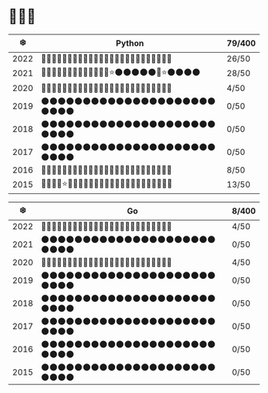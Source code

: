 # 🎄🎄🎄

| ❄️   | Python                                               | 79/400 |
| ---- | ---------------------------------------------------- | ------ |
| 2022 | 🌟🌟🌟🌟🌟🌟🌟🌟🌟🌟🌟🌟🌟🌑🌑🌑🌑🌑🌑🌑🌑🌑🌑🌑🌑   | 26/50  |
| 2021 | 🌟🌟🌟🌟🌟🌟🌟🌟🌟🌟🌟🌑🌟⭐️🌑🌑🌑🌑🌑🌟⭐️🌑🌑🌑🌑 | 28/50  |
| 2020 | 🌟🌟🌑🌑🌑🌑🌑🌑🌑🌑🌑🌑🌑🌑🌑🌑🌑🌑🌑🌑🌑🌑🌑🌑🌑   | 4/50   |
| 2019 | 🌑🌑🌑🌑🌑🌑🌑🌑🌑🌑🌑🌑🌑🌑🌑🌑🌑🌑🌑🌑🌑🌑🌑🌑🌑   | 0/50   |
| 2018 | 🌑🌑🌑🌑🌑🌑🌑🌑🌑🌑🌑🌑🌑🌑🌑🌑🌑🌑🌑🌑🌑🌑🌑🌑🌑   | 0/50   |
| 2017 | 🌑🌑🌑🌑🌑🌑🌑🌑🌑🌑🌑🌑🌑🌑🌑🌑🌑🌑🌑🌑🌑🌑🌑🌑🌑   | 0/50   |
| 2016 | 🌟🌟🌟🌟🌑🌑🌑🌑🌑🌑🌑🌑🌑🌑🌑🌑🌑🌑🌑🌑🌑🌑🌑🌑🌑   | 8/50   |
| 2015 | 🌟🌟🌟🌟⭐️🌟🌑🌟🌑🌑🌑🌑🌑🌑🌑🌑🌑🌑🌑🌑🌑🌑🌑🌑🌑  | 13/50  |

| ❄️   | Go                                                 | 8/400 |
| ---- | -------------------------------------------------- | ----- |
| 2022 | 🌟🌟🌑🌑🌑🌑🌑🌑🌑🌑🌑🌑🌑🌑🌑🌑🌑🌑🌑🌑🌑🌑🌑🌑🌑 | 4/50  |
| 2021 | 🌑🌑🌑🌑🌑🌑🌑🌑🌑🌑🌑🌑🌑🌑🌑🌑🌑🌑🌑🌑🌑🌑🌑🌑🌑 | 0/50  |
| 2020 | 🌟🌟🌑🌑🌑🌑🌑🌑🌑🌑🌑🌑🌑🌑🌑🌑🌑🌑🌑🌑🌑🌑🌑🌑🌑 | 4/50  |
| 2019 | 🌑🌑🌑🌑🌑🌑🌑🌑🌑🌑🌑🌑🌑🌑🌑🌑🌑🌑🌑🌑🌑🌑🌑🌑🌑 | 0/50  |
| 2018 | 🌑🌑🌑🌑🌑🌑🌑🌑🌑🌑🌑🌑🌑🌑🌑🌑🌑🌑🌑🌑🌑🌑🌑🌑🌑 | 0/50  |
| 2017 | 🌑🌑🌑🌑🌑🌑🌑🌑🌑🌑🌑🌑🌑🌑🌑🌑🌑🌑🌑🌑🌑🌑🌑🌑🌑 | 0/50  |
| 2016 | 🌑🌑🌑🌑🌑🌑🌑🌑🌑🌑🌑🌑🌑🌑🌑🌑🌑🌑🌑🌑🌑🌑🌑🌑🌑 | 0/50  |
| 2015 | 🌑🌑🌑🌑🌑🌑🌑🌑🌑🌑🌑🌑🌑🌑🌑🌑🌑🌑🌑🌑🌑🌑🌑🌑🌑 | 0/50  |
